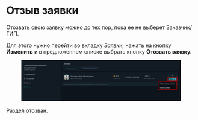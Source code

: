 # Отзыв заявки

Отозвать свою заявку можно до тех пор, пока ее не выберет Заказчик/ГИП.&#x20;

Для этого нужно перейти во вкладку _Заявки,_ нажать на кнопку **Изменить** и в предложенном списке выбрать кнопку **Отозвать заявку.**

<figure><img src="../../.gitbook/assets/image (295).png" alt=""><figcaption></figcaption></figure>

&#x20;Раздел отозван.
